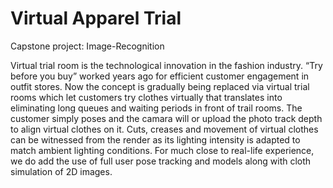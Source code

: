 # Virtual Apparel Trial 
Capstone project: Image-Recognition 

Virtual trial room is the technological innovation in the fashion industry. “Try before you buy” worked years ago for efficient customer engagement in outfit stores. Now the concept is gradually being replaced via virtual trial rooms which let customers try clothes virtually that translates into eliminating long queues and waiting periods in front of trail rooms. 
The customer simply poses and the camara will or upload the photo track depth to align virtual clothes on it. Cuts, creases and movement of virtual clothes can be witnessed from the render as its lighting intensity is adapted to match ambient lighting conditions. For much close to real-life experience, we do add the use of full user pose tracking and models along with cloth simulation of 2D images. 
